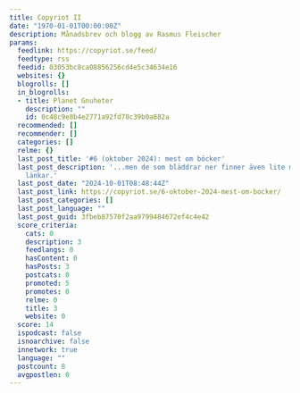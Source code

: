 ```yaml
---
title: Copyriot II
date: "1970-01-01T00:00:00Z"
description: Månadsbrev och blogg av Rasmus Fleischer
params:
  feedlink: https://copyriot.se/feed/
  feedtype: rss
  feedid: 03053bc8ca08856256cd4e5c34634e16
  websites: {}
  blogrolls: []
  in_blogrolls:
  - title: Planet Gnuheter
    description: ""
    id: 0c48c9e8b4e2771a92fd78c39b0a882a
  recommended: []
  recommender: []
  categories: []
  relme: {}
  last_post_title: '#6 (oktober 2024): mest om böcker'
  last_post_description: '...men de som bläddrar ner finner även lite musik och blandade
    länkar.'
  last_post_date: "2024-10-01T08:48:44Z"
  last_post_link: https://copyriot.se/6-oktober-2024-mest-om-bocker/
  last_post_categories: []
  last_post_language: ""
  last_post_guid: 3fbeb87570f2aa9799484672ef4c4e42
  score_criteria:
    cats: 0
    description: 3
    feedlangs: 0
    hasContent: 0
    hasPosts: 3
    postcats: 0
    promoted: 5
    promotes: 0
    relme: 0
    title: 3
    website: 0
  score: 14
  ispodcast: false
  isnoarchive: false
  innetwork: true
  language: ""
  postcount: 8
  avgpostlen: 0
---
```


